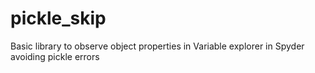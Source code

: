 # pickle_skip
Basic library to observe object properties in Variable explorer in Spyder avoiding pickle errors
